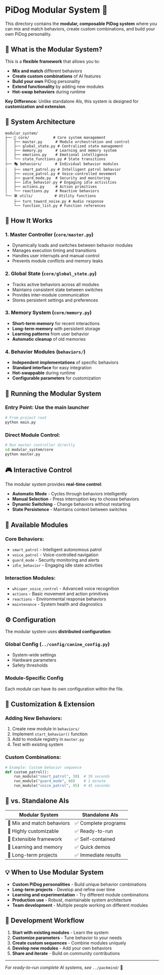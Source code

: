 # PiDog Modular System 🔧

This directory contains the **modular, composable PiDog system** where you can mix and match behaviors, create custom combinations, and build your own PiDog personality.

## 🎯 **What is the Modular System?**

This is a **flexible framework** that allows you to:
- **Mix and match** different behaviors
- **Create custom combinations** of AI features
- **Build your own** PiDog personality 
- **Extend functionality** by adding new modules
- **Hot-swap behaviors** during runtime

**Key Difference:** Unlike standalone AIs, this system is designed for **customization and extension**.

## 📁 **System Architecture**

```
modular_system/
├── 🧠 core/           # Core system management
│   ├── master.py      # Module orchestration and control
│   ├── global_state.py # Centralized state management  
│   ├── memory.py      # Learning and memory system
│   ├── emotions.py    # Emotional intelligence
│   └── state_functions.py # State transitions
├── 🎭 behaviors/      # Individual behavior modules
│   ├── smart_patrol.py # Intelligent patrol behavior
│   ├── voice_patrol.py # Voice-controlled movement
│   ├── guard_mode.py  # Security and monitoring  
│   ├── idle_behavior.py # Engaging idle activities
│   ├── actions.py     # Action primitives
│   └── reactions.py   # Reactive behaviors
└── 🛠️ utils/          # Utility functions
    ├── turn_toward_noise.py # Audio response
    └── function_list.py # Function references
```

## 🔄 **How It Works**

### 1. **Master Controller** (`core/master.py`)
- Dynamically loads and switches between behavior modules
- Manages execution timing and transitions
- Handles user interrupts and manual control
- Prevents module conflicts and memory leaks

### 2. **Global State** (`core/global_state.py`)  
- Tracks active behaviors across all modules
- Maintains consistent state between switches
- Provides inter-module communication
- Stores persistent settings and preferences

### 3. **Memory System** (`core/memory.py`)
- **Short-term memory** for recent interactions
- **Long-term memory** with persistent storage  
- **Learning patterns** from user behavior
- **Automatic cleanup** of old memories

### 4. **Behavior Modules** (`behaviors/`)
- **Independent implementations** of specific behaviors
- **Standard interface** for easy integration
- **Hot-swappable** during runtime
- **Configurable parameters** for customization

## 🚀 **Running the Modular System**

### **Entry Point:** Use the main launcher
```bash
# From project root
python main.py
```

### **Direct Module Control:**
```bash  
# Run master controller directly
cd modular_system/core
python master.py
```

## 🎮 **Interactive Control**

The modular system provides **real-time control**:

- **Automatic Mode** - Cycles through behaviors intelligently
- **Manual Selection** - Press interruption key to choose behaviors
- **Dynamic Switching** - Change behaviors without restarting
- **State Persistence** - Maintains context between switches

## 🧩 **Available Modules**

### **Core Behaviors:**
- `smart_patrol` - Intelligent autonomous patrol
- `voice_patrol` - Voice-controlled navigation  
- `guard_mode` - Security monitoring and alerts
- `idle_behavior` - Engaging idle state activities

### **Interaction Modules:**
- `whisper_voice_control` - Advanced voice recognition
- `actions` - Basic movement and action primitives
- `reactions` - Environmental response behaviors
- `maintenance` - System health and diagnostics

## ⚙️ **Configuration**

The modular system uses **distributed configuration**:

### **Global Config** (`../config/canine_config.py`)
- System-wide settings
- Hardware parameters  
- Safety thresholds

### **Module-Specific Config**
Each module can have its own configuration within the file.

## 🔧 **Customization & Extension**

### **Adding New Behaviors:**
1. Create new module in `behaviors/`
2. Implement `start_behavior()` function
3. Add to module registry in `master.py`
4. Test with existing system

### **Custom Combinations:**
```python
# Example: Custom behavior sequence
def custom_patrol():
    run_module("smart_patrol", 30)  # 30 seconds
    run_module("guard_mode", 60)    # 1 minute  
    run_module("voice_patrol", 45)  # 45 seconds
```

## 🔗 **vs. Standalone AIs**

| **Modular System** | **Standalone AIs** |
|------------------|--------------------|
| 🔧 Mix and match behaviors | ✅ Complete programs |
| 🔧 Highly customizable | ✅ Ready-to-run |
| 🔧 Extensible framework | ✅ Self-contained |
| 🔧 Learning and memory | ✅ Quick demos |
| 🔧 Long-term projects | ✅ Immediate results |

## 💡 **When to Use Modular System**

- **Custom PiDog personalities** - Build unique behavior combinations
- **Long-term projects** - Develop and refine over time  
- **Learning and experimentation** - Try different module combinations
- **Production use** - Robust, maintainable system architecture
- **Team development** - Multiple people working on different modules

## 🧪 **Development Workflow**

1. **Start with existing modules** - Learn the system
2. **Customize parameters** - Tune behavior to your needs
3. **Create custom sequences** - Combine modules uniquely  
4. **Develop new modules** - Add your own behaviors
5. **Share and iterate** - Build on community contributions

---

*For ready-to-run complete AI systems, see `../packmind/`* 🤖